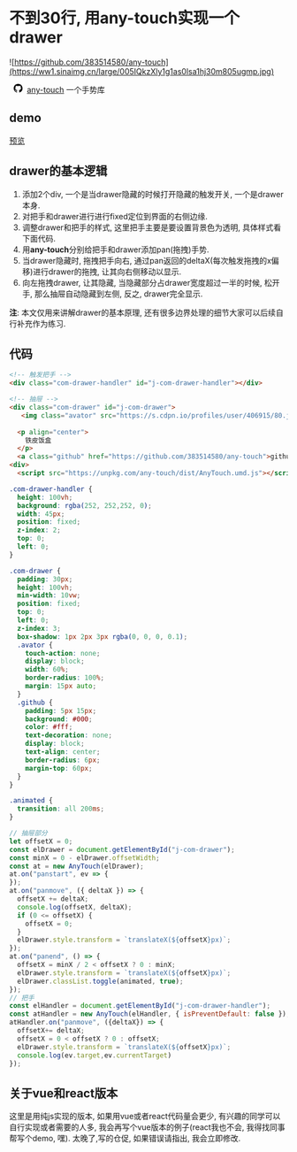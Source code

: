 # 不到30行, 用any-touch实现一个drawer
![https://github.com/383514580/any-touch](https://ww1.sinaimg.cn/large/005IQkzXly1g1as0lsa1hj30m805ugmp.jpg)

[<svg height="16" class="octicon octicon-mark-github" viewBox="0 0 16 16" version="1.1" width="32" aria-hidden="true"><path fill-rule="evenodd" d="M8 0C3.58 0 0 3.58 0 8c0 3.54 2.29 6.53 5.47 7.59.4.07.55-.17.55-.38 0-.19-.01-.82-.01-1.49-2.01.37-2.53-.49-2.69-.94-.09-.23-.48-.94-.82-1.13-.28-.15-.68-.52-.01-.53.63-.01 1.08.58 1.23.82.72 1.21 1.87.87 2.33.66.07-.52.28-.87.51-1.07-1.78-.2-3.64-.89-3.64-3.95 0-.87.31-1.59.82-2.15-.08-.2-.36-1.02.08-2.12 0 0 .67-.21 2.2.82.64-.18 1.32-.27 2-.27.68 0 1.36.09 2 .27 1.53-1.04 2.2-.82 2.2-.82.44 1.1.16 1.92.08 2.12.51.56.82 1.27.82 2.15 0 3.07-1.87 3.75-3.65 3.95.29.25.54.73.54 1.48 0 1.07-.01 1.93-.01 2.2 0 .21.15.46.55.38A8.013 8.013 0 0 0 16 8c0-4.42-3.58-8-8-8z"></path></svg>any-touch](https://github.com/383514580/any-touch) 一个手势库

## demo
[预览](https://codepen.io/russell2015/pen/jJRbgp?editors=1000)


## drawer的基本逻辑

1. 添加2个div, 一个是当drawer隐藏的时候打开隐藏的触发开关, 一个是drawer本身.
2. 对把手和drawer进行进行fixed定位到界面的右侧边缘.
3. 调整drawer和把手的样式, 这里把手主要是要设置背景色为透明, 具体样式看下面代码.
4. 用**any-touch**分别给把手和drawer添加pan(拖拽)手势.
5. 当drawer隐藏时, 拖拽把手向右, 通过pan返回的deltaX(每次触发拖拽的x偏移)进行drawer的拖拽, 让其向右侧移动以显示.
6. 向左拖拽drawer, 让其隐藏, 当隐藏部分占drawer宽度超过一半的时候, 松开手, 那么抽屉自动隐藏到左侧, 反之, drawer完全显示.

**注**: 本文仅用来讲解drawer的基本原理, 还有很多边界处理的细节大家可以后续自行补充作为练习.

## 代码
```html
<!-- 触发把手 -->
<div class="com-drawer-handler" id="j-com-drawer-handler"></div>

<!-- 抽屉 -->
<div class="com-drawer" id="j-com-drawer">
   <img class="avator" src="https://s.cdpn.io/profiles/user/406915/80.jpg?1511329408" width="100%">
  
  <p align="center">
    铁皮饭盒
  </p>
  <a class="github" href="https://github.com/383514580/any-touch">github : any-touch</a>
<div>
  <script src="https://unpkg.com/any-touch/dist/AnyTouch.umd.js"></script>
```

```css
.com-drawer-handler {
  height: 100vh;
  background: rgba(252, 252,252, 0);
  width: 45px;
  position: fixed;
  z-index: 2;
  top: 0;
  left: 0;
}

.com-drawer {
  padding: 30px;
  height: 100vh;
  min-width: 10vw;
  position: fixed;
  top: 0;
  left: 0;
  z-index: 3;
  box-shadow: 1px 2px 3px rgba(0, 0, 0, 0.1);
  .avator {
    touch-action: none;
    display: block;
    width: 60%;
    border-radius: 100%;
    margin: 15px auto;
  }
  .github {
    padding: 5px 15px;
    background: #000;
    color: #fff;
    text-decoration: none;
    display: block;
    text-align: center;
    border-radius: 6px;
    margin-top: 60px;
  }
}

.animated {
  transition: all 200ms;
}

```

``` javascript
// 抽屉部分
let offsetX = 0;
const elDrawer = document.getElementById("j-com-drawer");
const minX = 0 - elDrawer.offsetWidth;
const at = new AnyTouch(elDrawer);
at.on("panstart", ev => {
});
at.on("panmove", ({ deltaX }) => {
  offsetX += deltaX;
  console.log(offsetX, deltaX);
  if (0 <= offsetX) {
    offsetX = 0;
  }
  elDrawer.style.transform = `translateX(${offsetX}px)`;
});
at.on("panend", () => {
  offsetX = minX / 2 < offsetX ? 0 : minX;
  elDrawer.style.transform = `translateX(${offsetX}px)`;
  elDrawer.classList.toggle(animated, true);
});
// 把手
const elHandler = document.getElementById("j-com-drawer-handler");
const atHandler = new AnyTouch(elHandler, { isPreventDefault: false });
atHandler.on("panmove", ({deltaX}) => {
  offsetX+= deltaX;
  offsetX = 0 < offsetX ? 0 : offsetX;
  elDrawer.style.transform = `translateX(${offsetX}px)`;
  console.log(ev.target,ev.currentTarget)
});
```



## 关于vue和react版本
这里是用纯js实现的版本, 如果用vue或者react代码量会更少, 有兴趣的同学可以自行实现或者需要的人多, 我会再写个vue版本的例子(react我也不会, 我得找同事帮写个demo, 嘿). 太晚了,写的仓促, 如果错误请指出, 我会立即修改.